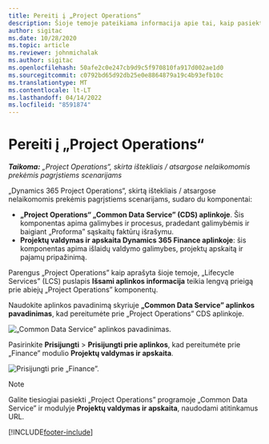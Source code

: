 ```yaml
---
title: Pereiti į „Project Operations“
description: Šioje temoje pateikiama informacija apie tai, kaip pasiekti „Project Operations” iš „Lifecycle Services”.
author: sigitac
ms.date: 10/28/2020
ms.topic: article
ms.reviewer: johnmichalak
ms.author: sigitac
ms.openlocfilehash: 50afe2c0e247cb9d9c5f970810fa917d002ae1d0
ms.sourcegitcommit: c0792bd65d92db25e0e8864879a19c4b93efb10c
ms.translationtype: MT
ms.contentlocale: lt-LT
ms.lasthandoff: 04/14/2022
ms.locfileid: "8591874"
---
```

# <a name="navigate-project-operations"></a>Pereiti į „Project Operations“

_**Taikoma:** „Project Operations“, skirta ištekliais / atsargose nelaikomomis prekėmis pagrįstiems scenarijams_



„Dynamics 365 Project Operations“, skirtą ištekliais / atsargose nelaikomomis prekėmis pagrįstiems scenarijams, sudaro du komponentai: 

 - **„Project Operations“ „Common Data Service” (CDS) aplinkoje**. Šis komponentas apima galimybes ir procesus, pradedant galimybėmis ir baigiant „Proforma” sąskaitų faktūrų išrašymu. 
 - **Projektų valdymas ir apskaita Dynamics 365 Finance aplinkoje**: šis komponentas apima išlaidų valdymo galimybes, projektų apskaitą ir pajamų pripažinimą. 

Parengus „Project Operations” kaip aprašyta šioje temoje, „Lifecycle Services” (LCS) puslapis **Išsami aplinkos informacija** teikia lengvą prieigą prie abiejų „Project Operations” komponentų.  

Naudokite aplinkos pavadinimą skyriuje **„Common Data Service” aplinkos pavadinimas**, kad pereitumėte prie „Project Operations” CDS aplinkoje. 

  ![„Common Data Service” aplinkos pavadinimas.](./media/environment-name.PNG)

Pasirinkite **Prisijungti** > **Prisijungti prie aplinkos**, kad pereitumėte prie „Finance” modulio **Projektų valdymas ir apskaita**.  

   ![Prisijungti prie „Finance”.](./media/environment-login.PNG)

> [!NOTE]
> Galite tiesiogiai pasiekti „Project Operations” programoje „Common Data Service” ir modulyje **Projektų valdymas ir apskaita**, naudodami atitinkamus URL. 


[!INCLUDE[footer-include](../includes/footer-banner.md)]